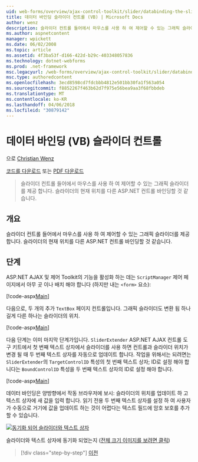 ```yaml
---
uid: web-forms/overview/ajax-control-toolkit/slider/databinding-the-slider-control-vb
title: 데이터 바인딩 슬라이더 컨트롤 (VB) | Microsoft Docs
author: wenz
description: 슬라이더 컨트롤 들어에서 마우스를 사용 하 여 제어할 수 있는 그래픽 슬라이더를 제공 합니다. 현재 positio 바인딩할 수는 중...
ms.author: aspnetcontent
manager: wpickett
ms.date: 06/02/2008
ms.topic: article
ms.assetid: 4f3ba53f-d166-422d-b29c-403348057836
ms.technology: dotnet-webforms
ms.prod: .net-framework
msc.legacyurl: /web-forms/overview/ajax-control-toolkit/slider/databinding-the-slider-control-vb
msc.type: authoredcontent
ms.openlocfilehash: 3ecd8598cd7fdcbbb4812e501bb30fa1f563a054
ms.sourcegitcommit: f8852267f463b62d7f975e56bea9aa3f68fbbdeb
ms.translationtype: MT
ms.contentlocale: ko-KR
ms.lasthandoff: 04/06/2018
ms.locfileid: "30879142"
---
```

<a name="databinding-the-slider-control-vb"></a>데이터 바인딩 (VB) 슬라이더 컨트롤
====================
으로 [Christian Wenz](https://github.com/wenz)

[코드를 다운로드](http://download.microsoft.com/download/9/3/f/93f8daea-bebd-4821-833b-95205389c7d0/Slider0.vb.zip) 또는 [PDF 다운로드](http://download.microsoft.com/download/2/d/c/2dc10e34-6983-41d4-9c08-f78f5387d32b/slider0VB.pdf)

> 슬라이더 컨트롤 들어에서 마우스를 사용 하 여 제어할 수 있는 그래픽 슬라이더를 제공 합니다. 슬라이더의 현재 위치를 다른 ASP.NET 컨트롤 바인딩할 것 같습니다.


## <a name="overview"></a>개요

슬라이더 컨트롤 들어에서 마우스를 사용 하 여 제어할 수 있는 그래픽 슬라이더를 제공 합니다. 슬라이더의 현재 위치를 다른 ASP.NET 컨트롤 바인딩할 것 같습니다.

## <a name="steps"></a>단계

ASP.NET AJAX 및 제어 Toolkit의 기능을 활성화 하는 데는 `ScriptManager` 제어 페이지에서 아무 곳 이나 배치 해야 합니다 (하지만 내는 `<form>` 요소):

[!code-aspx[Main](databinding-the-slider-control-vb/samples/sample1.aspx)]

다음으로, 두 개의 추가 `TextBox` 페이지 컨트롤입니다. 그래픽 슬라이더도 변환 됨 하나 길게 다른 하나는 슬라이더의 위치.

[!code-aspx[Main](databinding-the-slider-control-vb/samples/sample2.aspx)]

다음 단계는 이미 마지막 단계가입니다. `SliderExtender` ASP.NET AJAX 컨트롤 도구 키트에서 첫 번째 텍스트 상자에서 슬라이더를 사용 하면 컨트롤과 슬라이더 위치가 변경 될 때 두 번째 텍스트 상자를 자동으로 업데이트 합니다. 작업을 위해서는 되려면는 `SliderExtender`의 `TargetControlID` 특성의 첫 번째 텍스트 상자; ID로 설정 해야 합니다는 `BoundControlID` 특성을 두 번째 텍스트 상자의 ID로 설정 해야 합니다.

[!code-aspx[Main](databinding-the-slider-control-vb/samples/sample3.aspx)]

데이터 바인딩은 양방향에서 작동 브라우저에 보시: 슬라이더의 위치를 업데이트 하 고 텍스트 상자에 새 값을 입력 합니다. 읽기 전용 두 번째 텍스트 상자를 설정 하 여 사용자가 수동으로 거기에 값을 업데이트 하는 것이 어렵다는 텍스트 필드에 암호 보호를 추가할 수 있습니다.


[![동기화 되어 슬라이더와 텍스트 상자](databinding-the-slider-control-vb/_static/image2.png)](databinding-the-slider-control-vb/_static/image1.png)

슬라이더와 텍스트 상자에 동기화 되었는지 ([전체 크기 이미지를 보려면 클릭](databinding-the-slider-control-vb/_static/image3.png))

> [!div class="step-by-step"]
> [이전](using-the-slider-control-with-auto-postback-vb.md)
